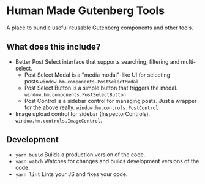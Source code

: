 Human Made Gutenberg Tools
==========================

A place to bundle useful reusable Gutenberg components and other tools.

## What does this include?

* Better Post Select interface that supports searching, filtering and multi-select.
  * Post Select Modal is a "media modal"-like UI for selecting posts.`window.hm.components.PostSelectModal`
  * Post Select Button is a simple button that triggers the modal. `window.hm.components.PostSelectButton`
  * Post Control is a sidebar control for managing posts. Just a wrapper for the above really.  `window.hm.controls.PostControl`  
* Image upload control for sidebar (InspectorControls). `window.hm.controls.ImageControl`.

## Development

* `yarn build` Builds a production version of the code.
* `yarn watch` Watches for changes and builds development versions of the code.
* `yarn lint` Lints your JS and fixes your code.
